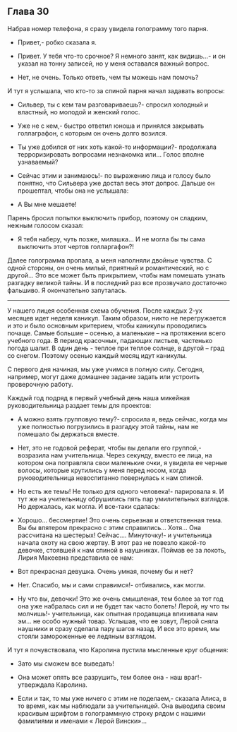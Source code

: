 ## Глава 30

Набрав номер телефона, я сразу увидела голограмму того парня.

- Привет,- робко сказала я.

- Привет. У тебя что-то срочное? Я немного занят, как видишь…- и он указал на тонну записей, но у меня оставался важный
  вопрос.

- Нет, не очень. Только ответь, чем ты можешь нам помочь?

И тут я услышала, что кто-то за спиной парня начал задавать вопросы:

- Сильвер, ты с кем там разговариваешь?- спросил холодный и властный, но молодой и женский голос.

- Уже не с кем,- быстро ответил юноша и принялся закрывать голлаграфон, с которым он очень долго возился.

- Ты уже добился от них хоть какой-то информации?- продолжала терроризировать вопросами незнакомка или… Голос вполне
  узнаваемый?

- Сейчас этим и занимаюсь!- по выражению лица и голосу было понятно, что Сильвера уже достал весь этот допрос. Дальше он
  прошептал, чтобы она не услышала:

- А Вы мне мешаете!

Парень бросил попытки выключить прибор, поэтому он сладким, нежным голосом сказал:

- Я тебя наберу, чуть позже, милашка… И не могла бы ты сама выключить этот чертов голларгафон?!

Далее голограмма пропала, а меня наполняли двойные чувства. С одной стороны, он очень милый, приятный и романтический,
но с другой… Это все может быть прикрытием, чтобы нам помешать узнать разгадку великой тайны. И в последний раз все
прозвучало достаточно фальшиво. Я окончательно запуталась.

***

У нашего лицея особенная схема обучения. После каждых 2-ух месяцев идет неделя каникул. Таким образом, никто не
перегружается и это и было основным критерием, чтобы каникулы проводились почаще. Самые большие – осенью, а маленькие –
на протяжении всего учебного года. В период красочных, падающих листьев, частенько погода шалит. В один день - теплое
при теплое солнце, в другой – град со снегом. Поэтому осенью каждый месяц идут каникулы.

С первого дня начиная, мы уже учимся в полную силу. Сегодня, например, могут даже домашнее задание задать или устроить
проверочную работу.

Каждый год подряд в первый учебный день наша микейная руководительница раздает темы для проектов:

- А можно взять групповую тему?- спросила я, ведь сейчас, когда мы уже полностью погрузились в разгадку этой тайны, нам
  не помешало бы держаться вместе.

- Нет, это не годовой реферат, чтобы вы делали его группой,- возразила нам учительница. Через секунду, вместо ее лица,
  на котором она поправляла свои маленькие очки, я увидела ее черные волосы, которые крутились у меня перед носом, когда
  руководительница невоспитанно повернулась к нам спиной.

- Но есть же темы! Не только для одного человека!- парировала я. И тут же на учительницу обрушились пять пар
  умилительных взглядов. Но держалась, как могла. И все-таки сдалась:

- Хорошо... бессмертие! Это очень серьезная и ответственная тема. Вы бы впятером прекрасно с этим справились… Хотя… Она
  рассчитана на шестерых! Сейчас…. Минуточку!- и учительница начала охоту на свою жертву. В этот раз не повезло какой-то
  девочке, стоявшей к нам спиной в наушниках. Поймав ее за локоть, Лирия Макеевна представила ее нам:

- Вот прекрасная девушка. Очень умная, почему бы и нет?

- Нет. Спасибо, мы и сами справимся!- отбивались, как могли.

- Ну что вы, девочки! Это же очень смышленая, тем более за тот год она уже набралась сил и не будет так часто болеть!
  Лерой, ну что ты молчишь!- учительница, как опытная продавщица впихивала нам эм… не особо нужный товар. Услышав, что
  ее зовут, Лерой сняла наушники и сразу сделала пару шагов назад. И все это время, мы стояли замороженные ее ледяным
  взглядом.

И тут я почувствовала, что Каролина пустила мысленные круг общения:

- Зато мы сможем все выведать!

- Она может опять все разрушить, тем более она - наш враг!- утверждала Каролина.

- Если и так, то мы уже ничего с этим не поделаем,- сказала Алиса, в то время, как мы наблюдали за учительницей. Она
  выводила своим красивым шрифтом в голограммную строку рядом с нашими фамилиями и именами « Лерой Вински»…
